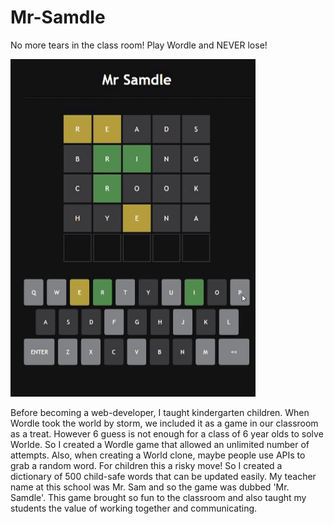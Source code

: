 # Mr-Samdle
No more tears in the class room! Play Wordle and NEVER lose!

![](https://github.com/samcsimpson/Mr-Samdle/blob/main/MrSamdle.gif)


Before becoming a web-developer, I taught kindergarten children. When Wordle took the world by storm, we included it as a game in our classroom as a treat.
However 6 guess is not enough for a class of 6 year olds to solve Worlde. So I created a Wordle game that allowed an unlimited number of attempts. Also, when creating a World clone, maybe people use APIs to grab a random word. For children this a risky move! So I created a dictionary of 500 child-safe words that can be updated easily. My teacher name at this school was Mr. Sam and so the game was dubbed 'Mr. Samdle'. This game brought so fun to the classroom and also taught my students the value of working together and communicating.
